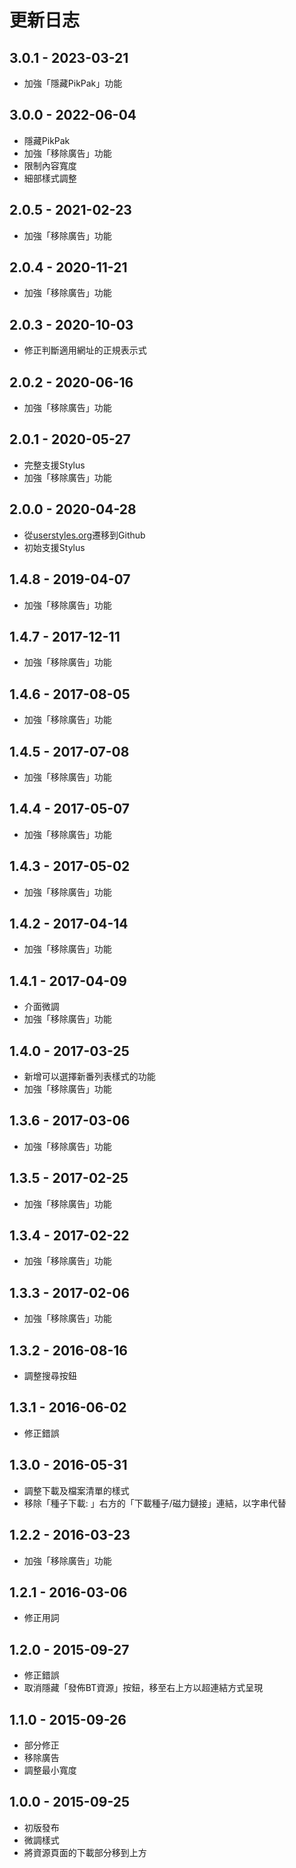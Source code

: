 # 更新日志

## 3.0.1 - 2023-03-21

- 加強「隱藏PikPak」功能

## 3.0.0 - 2022-06-04

- 隱藏PikPak
- 加強「移除廣告」功能
- 限制內容寬度
- 細部樣式調整

## 2.0.5 - 2021-02-23

- 加強「移除廣告」功能

## 2.0.4 - 2020-11-21

- 加強「移除廣告」功能

## 2.0.3 - 2020-10-03

- 修正判斷適用網址的正規表示式

## 2.0.2 - 2020-06-16

- 加強「移除廣告」功能

## 2.0.1 - 2020-05-27

- 完整支援Stylus
- 加強「移除廣告」功能

## 2.0.0 - 2020-04-28

- 從[userstyles.org](https://userstyles.org/styles/119129)遷移到Github
- 初始支援Stylus

## 1.4.8 - 2019-04-07

- 加強「移除廣告」功能

## 1.4.7 - 2017-12-11

- 加強「移除廣告」功能

## 1.4.6 - 2017-08-05

- 加強「移除廣告」功能

## 1.4.5 - 2017-07-08

- 加強「移除廣告」功能

## 1.4.4 - 2017-05-07

- 加強「移除廣告」功能

## 1.4.3 - 2017-05-02

- 加強「移除廣告」功能

## 1.4.2 - 2017-04-14

- 加強「移除廣告」功能

## 1.4.1 - 2017-04-09

- 介面微調
- 加強「移除廣告」功能

## 1.4.0 - 2017-03-25

- 新增可以選擇新番列表樣式的功能
- 加強「移除廣告」功能

## 1.3.6 - 2017-03-06

- 加強「移除廣告」功能

## 1.3.5 - 2017-02-25

- 加強「移除廣告」功能

## 1.3.4 - 2017-02-22

- 加強「移除廣告」功能

## 1.3.3 - 2017-02-06

- 加強「移除廣告」功能

## 1.3.2 - 2016-08-16

- 調整搜尋按鈕

## 1.3.1 - 2016-06-02

- 修正錯誤

## 1.3.0 - 2016-05-31

- 調整下載及檔案清單的樣式
- 移除「種子下載: 」右方的「下載種子/磁力鏈接」連結，以字串代替

## 1.2.2 - 2016-03-23

- 加強「移除廣告」功能

## 1.2.1 - 2016-03-06

- 修正用詞

## 1.2.0 - 2015-09-27

- 修正錯誤
- 取消隱藏「發佈BT資源」按鈕，移至右上方以超連結方式呈現

## 1.1.0 - 2015-09-26

- 部分修正
- 移除廣告
- 調整最小寬度

## 1.0.0 - 2015-09-25

- 初版發布
- 微調樣式
- 將資源頁面的下載部分移到上方

